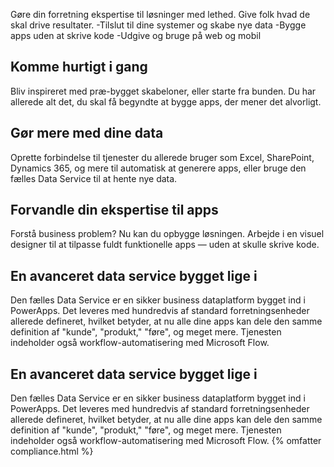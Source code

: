 Gøre din forretning ekspertise til løsninger med lethed. Give folk hvad de skal drive resultater.-Tilslut til dine systemer og skabe nye data-Bygge apps uden at skrive kode-Udgive og bruge på web og mobil## Komme hurtigt i gangBliv inspireret med præ-bygget skabeloner, eller starte fra bunden. Du har allerede alt det, du skal få begyndte at bygge apps, der mener det alvorligt.## Gør mere med dine dataOprette forbindelse til tjenester du allerede bruger som Excel, SharePoint, Dynamics 365, og mere til automatisk at generere apps, eller bruge den fælles Data Service til at hente nye data.## Forvandle din ekspertise til appsForstå business problem? Nu kan du opbygge løsningen. Arbejde i en visuel designer til at tilpasse fuldt funktionelle apps — uden at skulle skrive kode.## En avanceret data service bygget lige iDen fælles Data Service er en sikker business dataplatform bygget ind i PowerApps. Det leveres med hundredvis af standard forretningsenheder allerede defineret, hvilket betyder, at nu alle dine apps kan dele den samme definition af "kunde", "produkt," "føre", og meget mere. Tjenesten indeholder også workflow-automatisering med Microsoft Flow.## En avanceret data service bygget lige iDen fælles Data Service er en sikker business dataplatform bygget ind i PowerApps. Det leveres med hundredvis af standard forretningsenheder allerede defineret, hvilket betyder, at nu alle dine apps kan dele den samme definition af "kunde", "produkt," "føre", og meget mere. Tjenesten indeholder også workflow-automatisering med Microsoft Flow.{% omfatter compliance.html %}